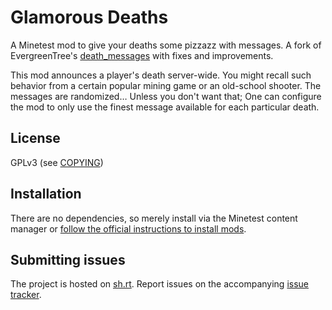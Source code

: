 # Glamorous Deaths

A Minetest mod to give your deaths some pizzazz with messages. A fork of
EvergreenTree's [death_messages](https://github.com/4Evergreen4/death_messages)
with fixes and improvements.

This mod announces a player's death server-wide. You might recall such behavior
from a certain popular mining game or an old-school shooter. The messages are
randomized… Unless you don't want that; One can configure the mod to only use
the finest message available for each particular death.

## License

GPLv3 (see [COPYING](COPYING))

## Installation

There are no dependencies, so merely install via the Minetest content manager
or [follow the official instructions to install mods](https://wiki.minetest.net/Installing_Mods).

## Submitting issues

The project is hosted on [sh.rt](https://git.sr.ht/~ainola/minetest-glamorous-deaths/). Report issues on the accompanying [issue tracker](https://todo.sr.ht/~ainola/minetest-glamorous-deaths).
